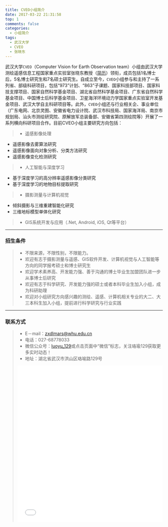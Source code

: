 ```yaml
---
title: CVEO小组简介
date: 2017-03-22 21:31:58
top: 1
comments: false
categories:
  - 小组简介
tags:
  - 武汉大学
  - CVEO
  - 张晓东  
---
```


武汉大学``CVEO``（Computer Vision for Earth Observation team）小组由武汉大学测绘遥感信息工程国家重点实验室张晓东教授（[简历](members/zhangxiaodong)）领衔，成员包括1名博士后，5名博士研究生和7名硕士研究生。自成立至今，``CVEO``小组参与和主持了一系列省、部级科研项目，包括“973”计划、“863”子课题、国家科技部项目、国家科技支撑项目、国家自然科学基金项目、湖北省自然科学基金项目、广东省自然科学基金项目、中国博士后科学基金项目、卫星海洋环境动力学国家重点实验室开发基金项目、武汉大学自主科研项目等。此外，``CVEO``小组还与行业相关企、事业单位（广东电网、北京灵图、安徽省电力设计院、武汉市科技局、国家海洋局、南京市规划局、汕头市测绘研究院、原解放军总装备部、安徽省第四测绘院等）开展了一系列横向科研项目合作。目前CVEO小组主要研究方向包括：

> * 遥感影像处理
  + 遥感影像去雾算法研究
  + 遥感影像面向对象分析、分类方法研究
  + 遥感影像变化检测研究
> * 人工智能与深度学习
  + 基于深度学习的高分辨率遥感影像分类研究
  + 基于深度学习的地物目标提取研究
> * 摄影测量与计算机视觉
  + 倾斜摄影与三维重建智能化研究
  + 三维地标模型单体化研究
> * GIS系统开发与应用（.Net, Android, iOS, Qt等平台）

------

### 招生条件

> * 不限来源，不限性别，不限能力。
> * 欢迎有志于摄影测量与遥感、GIS软件开发、计算机视觉与人工智能等方向的同学报考硕士和博士研究生
> * 欢迎学术素养高、开发能力强、善于沟通的博士毕业生加盟团队进一步从事博士后研究
> * 欢迎有志于科学研究、开发能力强的硕士或者本科毕业生加入小组，成为科研助理
> * 欢迎对小组研究方向感兴趣的测绘、遥感、计算机相关专业的大二、大三本科生加入小组，提前进行科学研究与行业实践

------

### 联系方式

> * E－mail：<zxdlmars@whu.edu.cn>
> * 电话：027-68778033
> * 微信公众号：[luoyu_129](https://mp.weixin.qq.com/s/Etf3-6sR1qYPzcDxyZ962Q)或点击页面中“微信”标志，关注珞瑜129获取更多实时动态！
> * 地址：湖北省武汉市洪山区珞喻路129号
> <iframe src="/map.html" frameBorder=0 height=500px width=100% scrolling=no></iframe>